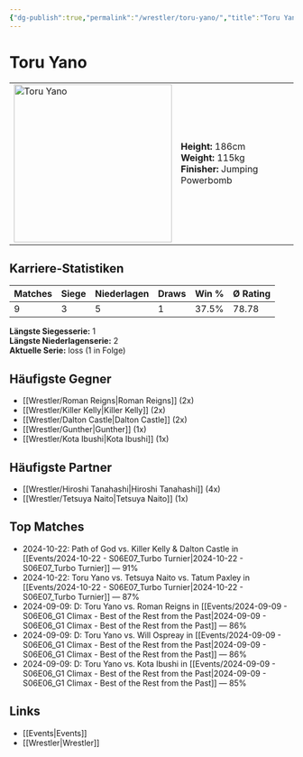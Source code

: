 ```yaml
---
{"dg-publish":true,"permalink":"/wrestler/toru-yano/","title":"Toru Yano","tags":["wrestler"],"noteIcon":""}
---
```



# Toru Yano

<table>
        <tr>
        <td><img src="https://github.com/CptSpaulding1980/choke-slam-wrestling/releases/download/images/Toru_Yano.png" width="280" alt="Toru Yano"></td>
        <td>
        <b>Height:</b> 186cm<br>
        <b>Weight:</b> 115kg<br>
        <b>Finisher:</b> Jumping Powerbomb<br>
        </td>
        </tr>
        </table>
        
## Karriere-Statistiken

| Matches | Siege | Niederlagen | Draws | Win % | Ø Rating |
|---------|-------|-------------|-------|-------|-----------|
| 9 | 3 | 5 | 1 | 37.5% | 78.78 |

**Längste Siegesserie:** 1<br>**Längste Niederlagenserie:** 2<br>**Aktuelle Serie:** loss (1 in Folge)


## Häufigste Gegner
- [[Wrestler/Roman Reigns\|Roman Reigns]] (2x)
- [[Wrestler/Killer Kelly\|Killer Kelly]] (2x)
- [[Wrestler/Dalton Castle\|Dalton Castle]] (2x)
- [[Wrestler/Gunther\|Gunther]] (1x)
- [[Wrestler/Kota Ibushi\|Kota Ibushi]] (1x)

## Häufigste Partner
- [[Wrestler/Hiroshi Tanahashi\|Hiroshi Tanahashi]] (4x)
- [[Wrestler/Tetsuya Naito\|Tetsuya Naito]] (1x)

## Top Matches
- 2024-10-22: Path of God vs. Killer Kelly & Dalton Castle in [[Events/2024-10-22 - S06E07_Turbo Turnier\|2024-10-22 - S06E07_Turbo Turnier]] — 91%
- 2024-10-22: Toru Yano vs. Tetsuya Naito vs. Tatum Paxley in [[Events/2024-10-22 - S06E07_Turbo Turnier\|2024-10-22 - S06E07_Turbo Turnier]] — 87%
- 2024-09-09: D: Toru Yano vs. Roman Reigns in [[Events/2024-09-09 - S06E06_G1 Climax - Best of the Rest from the Past\|2024-09-09 - S06E06_G1 Climax - Best of the Rest from the Past]] — 86%
- 2024-09-09: D: Toru Yano vs. Will Ospreay in [[Events/2024-09-09 - S06E06_G1 Climax - Best of the Rest from the Past\|2024-09-09 - S06E06_G1 Climax - Best of the Rest from the Past]] — 86%
- 2024-09-09: D: Toru Yano vs. Kota Ibushi in [[Events/2024-09-09 - S06E06_G1 Climax - Best of the Rest from the Past\|2024-09-09 - S06E06_G1 Climax - Best of the Rest from the Past]] — 85%

## Links
- [[Events\|Events]]
- [[Wrestler\|Wrestler]]
